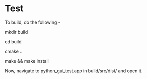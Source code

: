 # Test

To build, do the following - 

mkdir build

cd build

cmake ..

make && make install

Now, navigate to python_gui_test.app in build/src/dist/ and open it.
